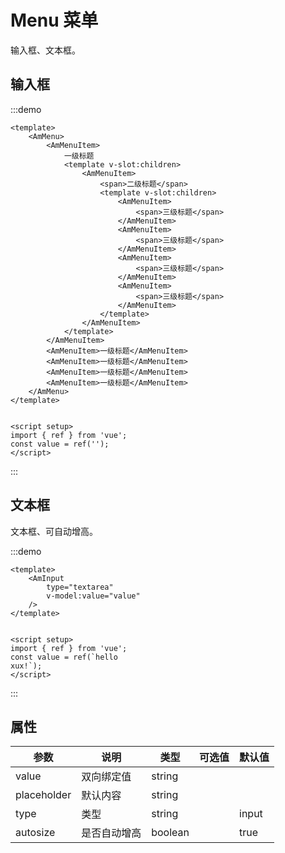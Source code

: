 # Menu 菜单

输入框、文本框。

## 输入框

:::demo
```vue
<template>
    <AmMenu>
        <AmMenuItem>
            一级标题
            <template v-slot:children>
                <AmMenuItem>
                    <span>二级标题</span>
                    <template v-slot:children>
                        <AmMenuItem>
                            <span>三级标题</span> 
                        </AmMenuItem>
                        <AmMenuItem>
                            <span>三级标题</span> 
                        </AmMenuItem>
                        <AmMenuItem>
                            <span>三级标题</span> 
                        </AmMenuItem>
                        <AmMenuItem>
                            <span>三级标题</span> 
                        </AmMenuItem>
                    </template>
                </AmMenuItem>
            </template>
        </AmMenuItem>
        <AmMenuItem>一级标题</AmMenuItem>
        <AmMenuItem>一级标题</AmMenuItem>
        <AmMenuItem>一级标题</AmMenuItem>
        <AmMenuItem>一级标题</AmMenuItem>
    </AmMenu>
</template>


<script setup>
import { ref } from 'vue';
const value = ref('');
</script>
```
:::

## 文本框

文本框、可自动增高。

:::demo
```vue
<template>
    <AmInput
        type="textarea"
        v-model:value="value"
    />
</template>


<script setup>
import { ref } from 'vue';
const value = ref(`hello
xux!`);
</script>
```
:::

## 属性

| 参数 | 说明 | 类型 | 可选值 | 默认值 |
| --- | --- | --- | --- | --- |
| value | 双向绑定值 | string |  |  |
| placeholder | 默认内容 | string | |  |
| type | 类型 | string |  | input |
| autosize | 是否自动增高 | boolean |  | true |

